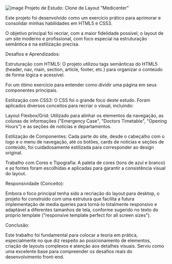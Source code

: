 ![image](https://github.com/user-attachments/assets/248e1880-24b7-426e-8d08-7c08bc7583b0)
Projeto de Estudo: Clone de Layout "Medicenter"

Este projeto foi desenvolvido como um exercício prático para aprimorar e consolidar minhas habilidades em HTML5 e CSS3. 

O objetivo principal foi recriar, com a maior fidelidade possível, o layout de um site moderno e profissional, com foco especial na estruturação semântica e na estilização precisa.

Desafios e Aprendizados:

Estruturação com HTML5: O projeto utilizou tags semânticas do HTML5 (header, nav, main, section, article, footer, etc.) para organizar o conteúdo de forma lógica e acessível. 

Foi um ótimo exercício para entender como dividir uma página em seus componentes principais.

Estilização com CSS3: O CSS foi o grande foco deste estudo. Foram aplicados diversos conceitos para recriar o visual, incluindo:

Layout Flexbox/Grid: Utilizado para alinhar os elementos da navegação, as colunas de informações ("Emergency Case", "Doctors Timetable", "Opening Hours") e as seções de notícias e departamentos.

Estilização de Componentes: Cada parte do site, desde o cabeçalho com o logo e o menu de navegação, até os botões, cards de notícias e seções de conteúdo, foi cuidadosamente estilizada para corresponder ao design original.

Trabalho com Cores e Tipografia: A paleta de cores (tons de azul e branco) e as fontes foram escolhidas e aplicadas para garantir a consistência visual do layout.

Responsividade (Conceito): 

Embora o foco principal tenha sido a recriação do layout para desktop, o projeto foi construído com uma estrutura que facilita a futura implementação de media queries para torná-lo totalmente responsivo e adaptável a diferentes tamanhos de tela, conforme sugerido no texto do próprio template ("responsive template perfect for all screen sizes").

Conclusão:

Este trabalho foi fundamental para colocar a teoria em prática, especialmente no que diz respeito ao posicionamento de elementos, criação de layouts complexos e atenção aos detalhes visuais. Serviu como uma excelente base para compreender os desafios reais do desenvolvimento front-end.
